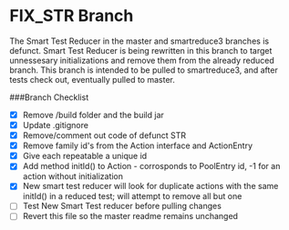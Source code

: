 # FIX_STR Branch
The Smart Test Reducer in the master and smartreduce3 branches is defunct.  Smart Test Reducer is being rewritten in this branch to target unnessesary initializations and remove them from the already reduced branch.  This branch is intended to be pulled to smartreduce3, and after tests check out, eventually pulled to master.

###Branch Checklist
- [x] Remove /build folder and the build jar
- [x] Update .gitignore
- [x] Remove/comment out code of defunct STR
- [x] Remove family id's from the Action interface and ActionEntry
- [x] Give each repeatable a unique id
- [x] Add method initId() to Action - corrosponds to PoolEntry id, -1 for an action without initialization
- [x] New smart test reducer will look for duplicate actions with the same initId() in a reduced test; will attempt to remove all but one
- [ ] Test New Smart Test reducer before pulling changes
- [ ] Revert this file so the master readme remains unchanged
